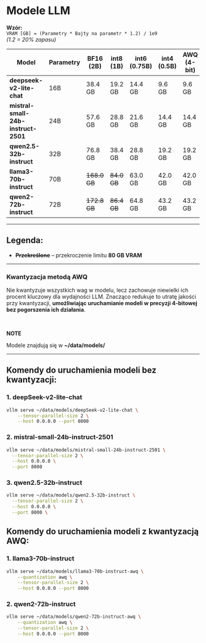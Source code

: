 # Modele LLM

**Wzór:**  
`VRAM [GB] = (Parametry * Bajty na parametr * 1.2) / 1e9`  
_(1.2 = 20% zapasu)_

| Model                               | Parametry | BF16 (2B)    | int8 (1B)   | int6 (0.75B) | int4 (0.5B) | AWQ (4-bit) | Architektura       | Licencja         |
| ----------------------------------- | --------- | ------------ | ----------- | ------------ | ----------- | ----------- | ------------------ | ---------------- |
| **deepseek-v2-lite-chat**           | 16B       | 38.4 GB      | 19.2 GB     | 14.4 GB      | 9.6 GB      | 9.6 GB     | MoE (Hybrydowa)    | DeepSeek License |
| **mistral-small-24b-instruct-2501** | 24B       | 57.6 GB      | 28.8 GB     | 21.6 GB      | 14.4 GB     | 14.4 GB     | Transformer        | Apache 2.0       |
| **qwen2.5-32b-instruct**            | 32B       | 76.8 GB      | 38.4 GB     | 28.8 GB      | 19.2 GB     | 19.2 GB     | Qwen Attention     | Tongyi Qianwen   |
| **llama3-70b-instruct**             | 70B       | ~~168.0 GB~~ | ~~84.0 GB~~ | 63.0 GB      | 42.0 GB     | 42.0 GB     | Transformer (RoPE) | Meta License     |
| **qwen2-72b-instruct**              | 72B       | ~~172.8 GB~~ | ~~86.4 GB~~ | 64.8 GB      | 43.2 GB     | 43.2 GB     | Qwen-Transformer   | Tongyi Qianwen   |

---

## Legenda:

- **~~Przekreślone~~** – przekroczenie limitu **80 GB VRAM**

---

### Kwantyzacja metodą AWQ

Nie kwantyzuje wszystkich wag w modelu, lecz zachowuje niewielki ich procent kluczowy dla wydajności LLM. Znacząco redukuje to utratę jakości przy kwantyzacji, **umożliwiając uruchamianie modeli w precyzji 4-bitowej bez pogorszenia ich działania**.

<br>

**NOTE**

Modele znajdują się w **~/data/models/**

---

## Komendy do uruchamienia modeli bez kwantyzacji:

### 1. deepSeek-v2-lite-chat

```bash
vllm serve ~/data/models/deepSeek-v2-lite-chat \
    --tensor-parallel-size 2 \
    --host 0.0.0.0 --port 8000
```

### 2. mistral-small-24b-instruct-2501

```bash
vllm serve ~/data/models/mistral-small-24b-instruct-2501 \
  --tensor-parallel-size 2 \
  --host 0.0.0.0 \
  --port 8000
```

### 3. qwen2.5-32b-instruct

```bash
vllm serve ~/data/models/qwen2.5-32b-instruct \
  --tensor-parallel-size 2 \
  --host 0.0.0.0 \
  --port 8000 \
```

## Komendy do uruchamienia modeli z kwantyzacją AWQ:

### 1. llama3-70b-instruct
```bash
vllm serve ~/data/models/llama3-70b-instruct-awq \
    --quantization awq \
    --tensor-parallel-size 2 \
    --host 0.0.0.0 --port 8000
```

### 2. qwen2-72b-instruct
```bash
vllm serve ~/data/models/qwen2-72b-instruct-awq \
    --quantization awq \
    --tensor-parallel-size 2 \
    --host 0.0.0.0 --port 8000
```


